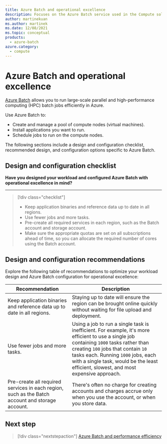 ```yaml
---
title: Azure Batch and operational excellence
description: Focuses on the Azure Batch service used in the Compute solution to provide best-practice, configuration recommendations, and design considerations related to Service Operational Excellence.
author: martinekuan
ms.author: martinek
ms.date: 12/08/2021
ms.topic: conceptual
products:
  - azure-batch
azure.category:
  - compute
---
```


# Azure Batch and operational excellence

[Azure Batch](/azure/batch/batch-technical-overview) allows you to run large-scale parallel and high-performance computing (HPC) batch jobs efficiently in Azure.

Use Azure Batch to:

- Create and manage a pool of compute nodes (virtual machines).
- Install applications you want to run.
- Schedule jobs to run on the compute nodes.

The following sections include a design and configuration checklist, recommended design, and configuration options specific to Azure Batch.

## Design and configuration checklist

**Have you designed your workload and configured Azure Batch with operational excellence in mind?**
***

> [!div class="checklist"]
> - Keep application binaries and reference data up to date in all regions.
> - Use fewer jobs and more tasks.
> - Pre-create all required services in each region, such as the Batch account and storage account.
> - Make sure the appropriate quotas are set on all subscriptions ahead of time, so you can allocate the required number of cores using the Batch account.

## Design and configuration recommendations

Explore the following table of recommendations to optimize your workload design and Azure Batch configuration for operational excellence:

|Recommendation|Description|
|------------------|------------|
|Keep application binaries and reference data up to date in all regions.|Staying up to date will ensure the region can be brought online quickly without waiting for file upload and deployment.|
|Use fewer jobs and more tasks.|Using a job to run a single task is inefficient. For example, it's more efficient to use a single job containing `1000` tasks rather than creating `100` jobs that contain `10` tasks each. Running `1000` jobs, each with a single task, would be the least efficient, slowest, and most expensive approach.|
|Pre-create all required services in each region, such as the Batch account and storage account.|There's often no charge for creating accounts and charges accrue only when you use the account, or when you store data.|

## Next step

> [!div class="nextstepaction"]
> [Azure Batch and performance efficiency](./performance-efficiency.md)

